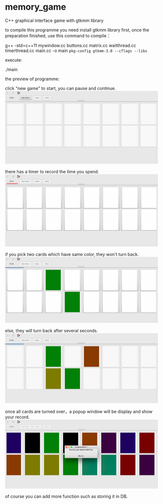 # memory_game
C++ graphical interface game with gtkmm library

to compile this programme you need install gtkmm library first, once the preparation finished, use this command to compile：

g++ -std=c++11 mywindow.cc buttons.cc matrix.cc waitthread.cc timerthread.cc main.cc -o main `pkg-config gtkmm-3.0 --cflags --libs`

execute:

./main

the preview of programme:

click "new game" to start, you can pause and continue.
![image](https://github.com/ziqidong/memory_game/raw/master/images/1.jpg)

there has a timer to record the time you spend.
![image](https://github.com/ziqidong/memory_game/raw/master/images/2.jpg)

if you pick two cards which have same color, they won't turn back.
![image](https://github.com/ziqidong/memory_game/raw/master/images/3.jpg)

else, they will turn back after several seconds.
![image](https://github.com/ziqidong/memory_game/raw/master/images/4.jpg)

once all cards are turned over，a popup window will be display and show your record.
![image](https://github.com/ziqidong/memory_game/raw/master/images/5.jpg)

of course you can add more function such as storing it in DB.
